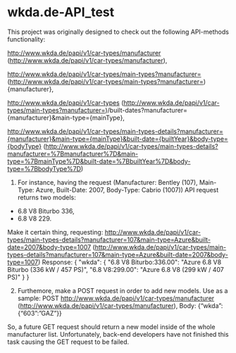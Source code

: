 # wkda.de-API_test

This project was originally designed to check out the following API-methods functionality:

http://www.wkda.de/papi/v1/car-types/manufacturer (http://www.wkda.de/papi/v1/car-types/manufacturer),

http://www.wkda.de/papi/v1/car-types/main-types?manufacturer= (http://www.wkda.de/papi/v1/car-types/main-types?manufacturer=){manufacturer},

http://www.wkda.de/papi/v1/car-types (http://www.wkda.de/papi/v1/car-types/main-types?manufacturer=)/built-dates?manufacturer={manufacturer}&main-type={mainType},

http://www.wkda.de/papi/v1/car-types/main-types-details?manufacturer={manufacturer}&main-type={mainType}&built-date={builtYear}&body-type={bodyType} (http://www.wkda.de/papi/v1/car-types/main-types-details?manufacturer=%7Bmanufacturer%7D&main-type=%7BmainType%7D&built-date=%7BbuiltYear%7D&body-type=%7BbodyType%7D)

1) For instance,
having the request (Manufacturer: Bentley (107), Main-Type: Azure, Built-Date: 2007, Body-Type: Cabrio (1007)) API request returns two models:
- 6.8 V8 Biturbo 336,
- 6.8 V8 229.

Make it certain thing, requesting:
http://www.wkda.de/papi/v1/car-types/main-types-details?manufacturer=107&main-type=Azure&built-date=2007&body-type=1007 (http://www.wkda.de/papi/v1/car-types/main-types-details?manufacturer=107&main-type=Azure&built-date=2007&body-type=1007)
Response:
{
    "wkda": {
        "6.8 V8 Biturbo:336.00": "Azure 6.8 V8 Biturbo (336 kW / 457 PS)",
        "6.8 V8:299.00": "Azure 6.8 V8 (299 kW / 407 PS)"
    }
}

2) Furthemore,
make a POST request in order to add new models. Use as a sample:
POST
http://www.wkda.de/papi/v1/car-types/manufacturer (http://www.wkda.de/papi/v1/car-types/manufacturer), 
Body:
{“wkda”:{“603”:”GAZ”}}

So, a future GET request should return a new model inside of the whole manufacturer list.
Unfortunately, back-end developers have not finished this task causing the GET request to be failed. 
